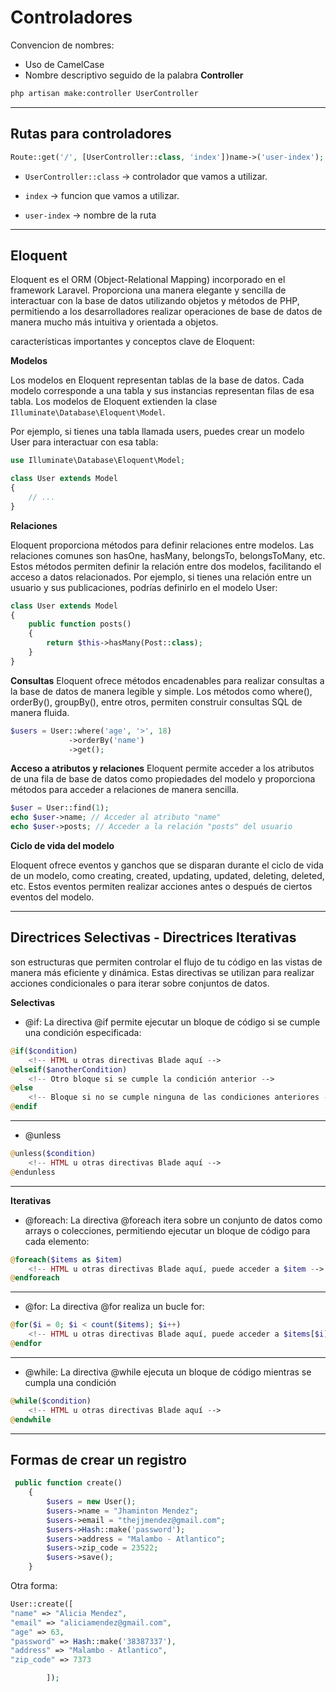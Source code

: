 # Controladores

Convencion de nombres:

- Uso de CamelCase
- Nombre descriptivo seguido de la palabra **Controller**

```bash
php artisan make:controller UserController
```

---

## Rutas para controladores

```php
Route::get('/', [UserController::class, 'index'])name->('user-index');
```

- `UserController::class` -> controlador que vamos a utilizar.

- `index` -> funcion que vamos a utilizar.

- `user-index` -> nombre de la ruta

---

## Eloquent

Eloquent es el ORM (Object-Relational Mapping) incorporado en el framework Laravel. Proporciona una manera elegante y sencilla de interactuar con la base de datos utilizando objetos y métodos de PHP, permitiendo a los desarrolladores realizar operaciones de base de datos de manera mucho más intuitiva y orientada a objetos.

características importantes y conceptos clave de Eloquent:

**Modelos**

Los modelos en Eloquent representan tablas de la base de datos. Cada modelo corresponde a una tabla y sus instancias representan filas de esa tabla. Los modelos de Eloquent extienden la clase `Illuminate\Database\Eloquent\Model`.

Por ejemplo, si tienes una tabla llamada users, puedes crear un modelo User para interactuar con esa tabla:

```php
use Illuminate\Database\Eloquent\Model;

class User extends Model
{
    // ...
}
```

**Relaciones**

Eloquent proporciona métodos para definir relaciones entre modelos. Las relaciones comunes son hasOne, hasMany, belongsTo, belongsToMany, etc. Estos métodos permiten definir la relación entre dos modelos, facilitando el acceso a datos relacionados.
Por ejemplo, si tienes una relación entre un usuario y sus publicaciones, podrías definirlo en el modelo User:

```php
class User extends Model
{
    public function posts()
    {
        return $this->hasMany(Post::class);
    }
}
```

**Consultas**
Eloquent ofrece métodos encadenables para realizar consultas a la base de datos de manera legible y simple. Los métodos como where(), orderBy(), groupBy(), entre otros, permiten construir consultas SQL de manera fluida.

```php
$users = User::where('age', '>', 18)
             ->orderBy('name')
             ->get();

```

**Acceso a atributos y relaciones**
Eloquent permite acceder a los atributos de una fila de base de datos como propiedades del modelo y proporciona métodos para acceder a relaciones de manera sencilla.

```php
$user = User::find(1);
echo $user->name; // Acceder al atributo "name"
echo $user->posts; // Acceder a la relación "posts" del usuario
```

**Ciclo de vida del modelo**

Eloquent ofrece eventos y ganchos que se disparan durante el ciclo de vida de un modelo, como creating, created, updating, updated, deleting, deleted, etc. Estos eventos permiten realizar acciones antes o después de ciertos eventos del modelo.

---

## Directrices Selectivas - Directrices Iterativas

son estructuras que permiten controlar el flujo de tu código en las vistas de manera más eficiente y dinámica. Estas directivas se utilizan para realizar acciones condicionales o para iterar sobre conjuntos de datos.

**Selectivas**

- @if: La directiva @if permite ejecutar un bloque de código si se cumple una condición especificada:

```php
@if($condition)
    <!-- HTML u otras directivas Blade aquí -->
@elseif($anotherCondition)
    <!-- Otro bloque si se cumple la condición anterior -->
@else
    <!-- Bloque si no se cumple ninguna de las condiciones anteriores -->
@endif
```

---

- @unless

```php
@unless($condition)
    <!-- HTML u otras directivas Blade aquí -->
@endunless
```

---

**Iterativas**

- @foreach: La directiva @foreach itera sobre un conjunto de datos como arrays o colecciones, permitiendo ejecutar un bloque de código para cada elemento:

```php
@foreach($items as $item)
    <!-- HTML u otras directivas Blade aquí, puede acceder a $item -->
@endforeach
```

---

- @for: La directiva @for realiza un bucle for:

```php
@for($i = 0; $i < count($items); $i++)
    <!-- HTML u otras directivas Blade aquí, puede acceder a $items[$i] -->
@endfor
```

---

- @while: La directiva @while ejecuta un bloque de código mientras se cumpla una condición

```php
@while($condition)
    <!-- HTML u otras directivas Blade aquí -->
@endwhile
```

---

## Formas de crear un registro

```php
 public function create()
    {
        $users = new User();
        $users->name = "Jhaminton Mendez";
        $users->email = "thejjmendez@gmail.com";
        $users->Hash::make('password');
        $users->address = "Malambo - Atlantico";
        $users->zip_code = 23522;
        $users->save();
    }
```

Otra forma:

```php
User::create([
"name" => "Alicia Mendez",
"email" => "aliciamendez@gmail.com",
"age" => 63,
"password" => Hash::make('38387337'),
"address" => "Malambo - Atlantico",
"zip_code" => 7373

        ]);
```
